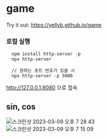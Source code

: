 # game

Try it out: https://yellyb.github.io/game


### 로컬 실행

```
  npm install http-server -p
  npx http-server

  // 원하는 포트 번호가 있을 시
  npx http-server -p 5000
```
http://127.0.0.1:8080 으로 접속


## sin, cos
![스크린샷 2023-03-09 오후 7 28 43](https://user-images.githubusercontent.com/50893303/223996970-7ee6262a-ae4d-45fd-8913-3ca92ad61458.png)
<br/>
![스크린샷 2023-03-09 오후 7 15 09](https://user-images.githubusercontent.com/50893303/223996978-55ce4f9f-5f26-4be6-9e6e-2b53f3c89741.png)
